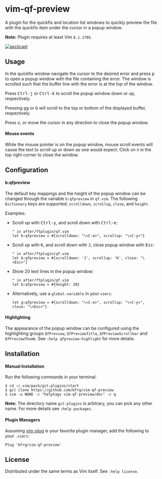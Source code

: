 # vim-qf-preview

A plugin for the quickfix and location list windows to quickly preview the file
with the quickfix item under the cursor in a popup window.

**Note:** Plugin requires at least Vim `8.1.1705`.

[![asciicast](https://asciinema.org/a/265820.png)](https://asciinema.org/a/265820)


## Usage

In the quickfix window navigate the cursor to the desired error and press
<kbd>p</kbd> to open a popup window with the file containing the error. The
window is scrolled such that the buffer line with the error is at the top of the
window.

Press <kbd>Ctrl-j</kbd> or <kbd>Ctrl-k</kbd> to scroll the popup window down
or up, respectively.

Pressing <kbd>gg</kbd> or <kbd>G</kbd> will scroll to the top or bottom of the
displayed buffer, respectively.

Press <kbd>x</kbd>, or move the cursor in any direction to close the popup
window.

#### Mouse events

While the mouse pointer is on the popup window, mouse scroll events will cause
the text to scroll up or down as one would expect. Click on `X` in the top right
corner to close the window.


## Configuration

#### b:qfpreview

The default key mappings and the height of the popup window can be changed
through the variable `b:qfpreview` in `qf.vim`. The following `Dictionary` keys
are supported: `scrolldown`, `scrollup`, `close`, and `height`.

Examples:

- Scroll up with <kbd>Ctrl-y</kbd>, and scroll down with <kbd>Ctrl-e</kbd>:
  ```vim
  " in after/ftplugin/qf.vim
  let b:qfpreview = #{scrolldown: "\<C-e>", scrollup: "\<C-y>"}
  ```

- Scroll up with <kbd>K</kbd>, and scroll down with <kbd>J</kbd>, close popup
  window with <kbd>Esc</kbd>:
  ```vim
  " in after/ftplugin/qf.vim
  let b:qfpreview = #{scrolldown: 'J', scrollup: 'K', close: "\<Esc>"}
  ```

- Show 20 text lines in the popup window:
  ```vim
  " in after/ftplugin/qf.vim
  let b:qfpreview = #{height: 20}
  ```

- Alternatively, use a `global-variable` in your `vimrc`:
  ```vim
  let g:qfpreview = #{scrolldown: "\<C-e>", scrollup: "\<C-y>", close: "\<Esc>"}
  ```

#### Highlighting

The appearance of the popup window can be configured using the highlighting
groups `QfPreview`, `QfPreviewTitle`, `QfPreviewScrollbar` and `QfPreviewThumb`.
See `:help qfpreview-highlight` for more details.


## Installation

#### Manual Installation

Run the following commands in your terminal:
```
$ cd ~/.vim/pack/git-plugins/start
$ git clone https://github.com/bfrg/vim-qf-preview
$ vim -u NONE -c "helptags vim-qf-preview/doc" -c q
```
**Note:** The directory name `git-plugins` is arbitrary, you can pick any other
name. For more details see `:help packages`.

#### Plugin Managers

Assuming [vim-plug](https://github.com/junegunn/vim-plug) is your favorite
plugin manager, add the following to your `.vimrc`:
```vim
Plug 'bfrg/vim-qf-preview'
```


## License

Distributed under the same terms as Vim itself. See `:help license`.
